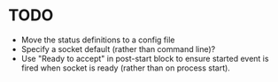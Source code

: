 TODO
====

- Move the status definitions to a config file
- Specify a socket default (rather than command line)?
- Use "Ready to accept" in post-start block to ensure started event is fired when socket is ready (rather than on process start).
